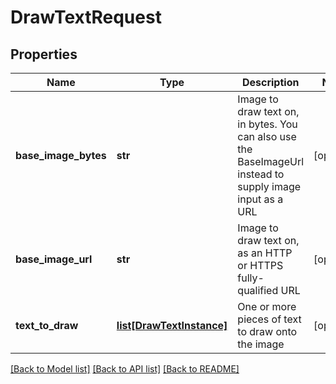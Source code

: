# DrawTextRequest

## Properties
Name | Type | Description | Notes
------------ | ------------- | ------------- | -------------
**base_image_bytes** | **str** | Image to draw text on, in bytes.  You can also use the BaseImageUrl instead to supply image input as a URL | [optional] 
**base_image_url** | **str** | Image to draw text on, as an HTTP or HTTPS fully-qualified URL | [optional] 
**text_to_draw** | [**list[DrawTextInstance]**](DrawTextInstance.md) | One or more pieces of text to draw onto the image | [optional] 

[[Back to Model list]](../README.md#documentation-for-models) [[Back to API list]](../README.md#documentation-for-api-endpoints) [[Back to README]](../README.md)


